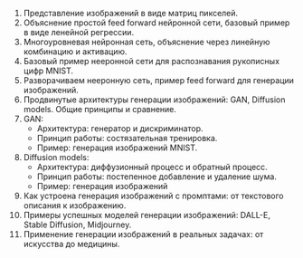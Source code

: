 1. Представление изображений в виде матриц пикселей.
2. Объяснение простой feed forward нейронной сети, базовый пример в виде ленейной регрессии.
3. Многоуровневая нейронная сеть, объяснение через линейную комбинацию и активацию.
4. Базовый пример нееронной сети для распознавания рукописных цифр MNIST.
5. Разворачиваем нееронную сеть, пример feed forward для генерации изображений.
6. Продвинутые архитектуры генерации изображений: GAN, Diffusion models. Общие принципы и сравнение.
7. GAN:
    - Архитектура: генератор и дискриминатор.
    - Принцип работы: состязательная тренировка.
    - Пример: генерация изображений MNIST.
8. Diffusion models:
    - Архитектура: диффузионный процесс и обратный процесс.
    - Принцип работы: постепенное добавление и удаление шума.
    - Пример: генерация изображений
9. Как устроена генерация изображений с промптами: от текстового описания к изображению.
10. Примеры успешных моделей генерации изображений: DALL-E, Stable Diffusion, Midjourney.
11. Применение генерации изображений в реальных задачах: от искусства до медицины.